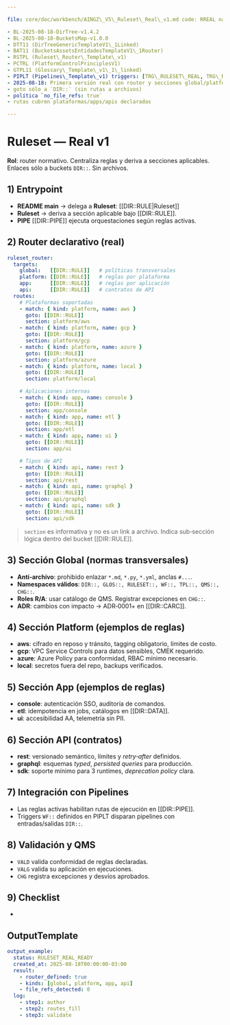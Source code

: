 ```yaml
---

file: core/doc/workbench/AINGZ\_V5\_Ruleset\_Real\_v1.md code: RREAL name: RulesetRealV1 version: v1.0.0 date: 2025-08-18 owner: AingZ\_Platform · RwB status: draft (real) referencias:

- BL-2025-08-18-DirTree-v1.4.2
- BL-2025-08-18-BucketsMap-v1.0.0
- DTT11 (DirTreeGenericTemplateV1\_1Linked)
- BAT11 (BucketsAssetsEntidadesTemplateV1\_1Router)
- RSTPL (Ruleset\_Router\_Template\_v1)
- PCTRL (PlatformControlPrinciplesV1)
- GTPL11 (Glossary\_Template\_v1\_1\_linked)
- PIPLT (Pipelines\_Template\_v1) triggers: [TRG\_RULESET\_REAL, TRG\_ROUTER] cambios:
- 2025-08-18: Primera versión real con router y secciones global/platform/app/api. checks:
- goto sólo a `DIR::` (sin rutas a archivos)
- política `no_file_refs: true`
- rutas cubren plataformas/apps/apis declaradas

---
```


# Ruleset — Real v1

**Rol**: router normativo. Centraliza reglas y deriva a secciones aplicables. Enlaces sólo a buckets `DIR::`. Sin archivos.

## 1) Entrypoint

- **README main** → delega a **Ruleset**: [[DIR::RULE|Ruleset]]
- **Ruleset** → deriva a sección aplicable bajo [[DIR::RULE]].
- **PIPE** [[DIR::PIPE]] ejecuta orquestaciones según reglas activas.

## 2) Router declarativo (real)

```yaml
ruleset_router:
  targets:
    global:   [[DIR::RULE]]   # políticas transversales
    platform: [[DIR::RULE]]   # reglas por plataforma
    app:      [[DIR::RULE]]   # reglas por aplicación
    api:      [[DIR::RULE]]   # contratos de API
  routes:
    # Plataformas soportadas
    - match: { kind: platform, name: aws }
      goto: [[DIR::RULE]]
      section: platform/aws
    - match: { kind: platform, name: gcp }
      goto: [[DIR::RULE]]
      section: platform/gcp
    - match: { kind: platform, name: azure }
      goto: [[DIR::RULE]]
      section: platform/azure
    - match: { kind: platform, name: local }
      goto: [[DIR::RULE]]
      section: platform/local

    # Aplicaciones internas
    - match: { kind: app, name: console }
      goto: [[DIR::RULE]]
      section: app/console
    - match: { kind: app, name: etl }
      goto: [[DIR::RULE]]
      section: app/etl
    - match: { kind: app, name: ui }
      goto: [[DIR::RULE]]
      section: app/ui

    # Tipos de API
    - match: { kind: api, name: rest }
      goto: [[DIR::RULE]]
      section: api/rest
    - match: { kind: api, name: graphql }
      goto: [[DIR::RULE]]
      section: api/graphql
    - match: { kind: api, name: sdk }
      goto: [[DIR::RULE]]
      section: api/sdk
```

> `section` es informativa y no es un link a archivo. Indica sub‑sección lógica dentro del bucket [[DIR::RULE]].

## 3) Sección Global (normas transversales)

- **Anti‑archivo**: prohibido enlazar `*.md`, `*.py`, `*.yml`, anclas `#...`.
- **Namespaces válidos**: `DIR::, GLOS::, RULESET::, WF::, TPL::, QMS::, CHG::`.
- **Roles R/A**: usar catálogo de QMS. Registrar excepciones en `CHG::`.
- **ADR**: cambios con impacto → ADR‑0001+ en [[DIR::CARC]].

## 4) Sección Platform (ejemplos de reglas)

- **aws**: cifrado en reposo y tránsito, tagging obligatorio, límites de costo.
- **gcp**: VPC Service Controls para datos sensibles, CMEK requerido.
- **azure**: Azure Policy para conformidad, RBAC mínimo necesario.
- **local**: secretos fuera del repo, backups verificados.

## 5) Sección App (ejemplos de reglas)

- **console**: autenticación SSO, auditoría de comandos.
- **etl**: idempotencia en jobs, catálogos en [[DIR::DATA]].
- **ui**: accesibilidad AA, telemetría sin PII.

## 6) Sección API (contratos)

- **rest**: versionado semántico, límites y *retry‑after* definidos.
- **graphql**: esquemas *typed*, *persisted queries* para producción.
- **sdk**: soporte mínimo para 3 runtimes, *deprecation policy* clara.

## 7) Integración con Pipelines

- Las reglas activas habilitan rutas de ejecución en [[DIR::PIPE]].
- Triggers `WF::` definidos en PIPLT disparan pipelines con entradas/salidas `DIR::`.

## 8) Validación y QMS

- `VALD` valida conformidad de reglas declaradas.
- `VALG` valida su aplicación en ejecuciones.
- `CHG` registra excepciones y desvíos aprobados.

## 9) Checklist

-

## OutputTemplate

```yaml
output_example:
  status: RULESET_REAL_READY
  created_at: 2025-08-18T00:00:00-03:00
  result:
    - router_defined: true
    - kinds: [global, platform, app, api]
    - file_refs_detected: 0
  log:
    - step1: author
    - step2: routes_fill
    - step3: validate
```

